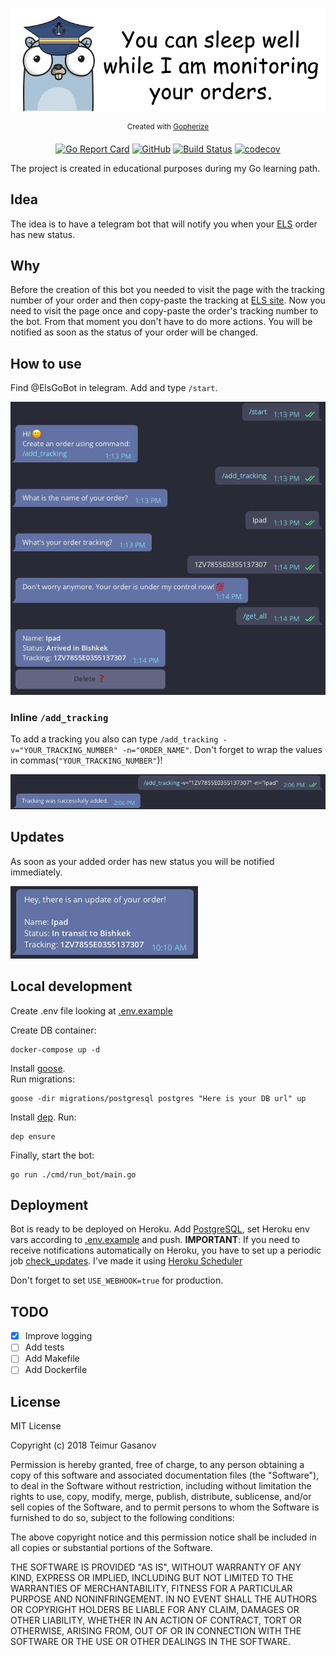 <div align="center">

![](docs/images/logo.png)

<sup>Created with [Gopherize](https://gopherize.me)</sup>

[![Go Report Card](https://goreportcard.com/badge/github.com/teimurjan/go-els-tg-bot)](https://goreportcard.com/report/github.com/teimurjan/go-els-tg-bot)
[![GitHub](https://img.shields.io/github/license/mashape/apistatus.svg)](https://github.com/teimurjan/go-els-tg-bot)
[![Build Status](https://travis-ci.com/teimurjan/go-els-tg-bot.svg?branch=master)](https://travis-ci.com/teimurjan/go-els-tg-bot)
[![codecov](https://codecov.io/gh/teimurjan/go-els-tg-bot/branch/master/graph/badge.svg)](https://codecov.io/gh/teimurjan/go-els-tg-bot)

</div>

The project is created in educational purposes during my Go learning path.

## Idea

The idea is to have a telegram bot that will notify you when your [ELS](https://els.kg) order has new status.

## Why

Before the creation of this bot you needed to visit the page with the tracking number of your order and then copy-paste the tracking at [ELS site](https://els.kg). Now you need to visit the page once and copy-paste the order's tracking number to the bot. From that moment you don't have to do more actions. You will be notified as soon as the status of your order will be changed.

## How to use

Find @ElsGoBot in telegram. Add and type `/start`.

![](docs/images/how_to_use.png)

### Inline `/add_tracking`

To add a tracking you also can type `/add_tracking -v="YOUR_TRACKING_NUMBER" -n="ORDER_NAME"`. Don't forget to wrap the values in commas(`"YOUR_TRACKING_NUMBER"`)!

![](docs/images/add_tracking.png)

## Updates

As soon as your added order has new status you will be notified immediately.

![](docs/images/update.png)

## Local development

Create .env file looking at [.env.example](.env.example)

Create DB container:

```
docker-compose up -d
```

Install [goose](https://github.com/pressly/goose).  
Run migrations:

```
goose -dir migrations/postgresql postgres "Here is your DB url" up
```

Install [dep](https://golang.github.io/dep/).
Run:

```
dep ensure
```

Finally, start the bot:

```
go run ./cmd/run_bot/main.go
```

## Deployment

Bot is ready to be deployed on Heroku.
Add [PostgreSQL](https://www.heroku.com/postgres), set Heroku env vars according to [.env.example](.env.example) and push.
<b>IMPORTANT</b>: If you need to receive notifications automatically on Heroku, you have to set up a periodic job [check_updates](cmd/check_updates/main.go). I've made it using [Heroku Scheduler](https://devcenter.heroku.com/articles/scheduler)

Don't forget to set `USE_WEBHOOK=true` for production.

## TODO

- [x] Improve logging
- [ ] Add tests
- [ ] Add Makefile
- [ ] Add Dockerfile

## License

MIT License

Copyright (c) 2018 Teimur Gasanov

Permission is hereby granted, free of charge, to any person obtaining a copy
of this software and associated documentation files (the "Software"), to deal
in the Software without restriction, including without limitation the rights
to use, copy, modify, merge, publish, distribute, sublicense, and/or sell
copies of the Software, and to permit persons to whom the Software is
furnished to do so, subject to the following conditions:

The above copyright notice and this permission notice shall be included in all
copies or substantial portions of the Software.

THE SOFTWARE IS PROVIDED "AS IS", WITHOUT WARRANTY OF ANY KIND, EXPRESS OR
IMPLIED, INCLUDING BUT NOT LIMITED TO THE WARRANTIES OF MERCHANTABILITY,
FITNESS FOR A PARTICULAR PURPOSE AND NONINFRINGEMENT. IN NO EVENT SHALL THE
AUTHORS OR COPYRIGHT HOLDERS BE LIABLE FOR ANY CLAIM, DAMAGES OR OTHER
LIABILITY, WHETHER IN AN ACTION OF CONTRACT, TORT OR OTHERWISE, ARISING FROM,
OUT OF OR IN CONNECTION WITH THE SOFTWARE OR THE USE OR OTHER DEALINGS IN THE
SOFTWARE.
